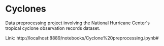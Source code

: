 # Cyclones

Data preprocessing project involving the National Hurricane Center's tropical cyclone observation records dataset.

Link: http://localhost:8889/notebooks/Cyclone%20preprocessing.ipynb#
